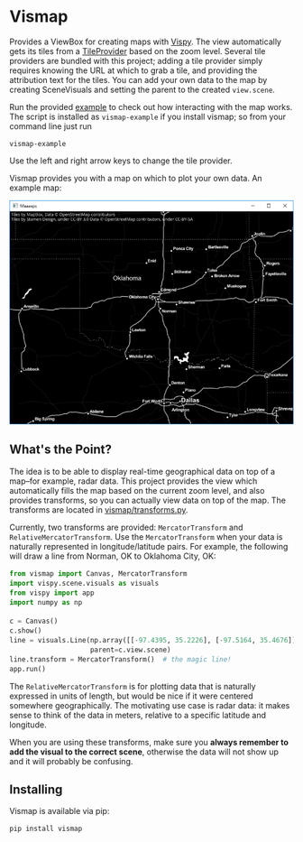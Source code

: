 Vismap
======

Provides a ViewBox for creating maps with
[Vispy](https://github.com/vispy/vispy).  The view automatically gets its tiles
from a [TileProvider](vismap/tile_providers.py) based on the zoom level.
Several tile providers are bundled with this project; adding a tile provider
simply requires knowing the URL at which to grab a tile, and providing the
attribution text for the tiles.  You can add your own data to the map by
creating SceneVisuals and setting the parent to the created `view.scene`.

Run the provided [example](vismap/examples/basic.py) to check out how interacting with
the map works.  The script is installed as ``vismap-example`` if you install
vismap; so from your command line just run

    vismap-example

Use the left and right arrow keys to change the tile provider.

Vismap provides you with a map on which to plot your own data.  An example map:

![Stamen Toner Inverted](stamen_toner_inverted.png)

What's the Point?
-----------------

The idea is to be able to display real-time geographical data on top of a
map–for example, radar data.  This project provides the view which
automatically fills the map based on the current zoom level, and also provides
transforms, so you can actually view data on top of the map.  The transforms
are located in [vismap/transforms.py](vismap/transforms.py).

Currently, two transforms are provided:  `MercatorTransform` and
`RelativeMercatorTransform`.  Use the `MercatorTransform` when your data is
naturally represented in longitude/latitude pairs. For example, the following
will draw a line from Norman, OK to Oklahoma City, OK:

```python
from vismap import Canvas, MercatorTransform
import vispy.scene.visuals as visuals
from vispy import app
import numpy as np

c = Canvas()
c.show()
line = visuals.Line(np.array([[-97.4395, 35.2226], [-97.5164, 35.4676]]),
                    parent=c.view.scene)
line.transform = MercatorTransform()  # the magic line!
app.run()
```

The `RelativeMercatorTransform` is for plotting data that is naturally
expressed in units of length, but would be nice if it were centered somewhere
geographically.  The motivating use case is radar data: it makes sense to think
of the data in meters, relative to a specific latitude and longitude.

When you are using these transforms, make sure you **always remember to add the
visual to the correct scene**, otherwise the data will not show up and it will
probably be confusing.


Installing
----------

Vismap is available via pip:

```bash
pip install vismap
```
